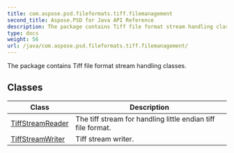 ```yaml
---
title: com.aspose.psd.fileformats.tiff.filemanagement
second_title: Aspose.PSD for Java API Reference
description: The package contains Tiff file format stream handling classes.
type: docs
weight: 56
url: /java/com.aspose.psd.fileformats.tiff.filemanagement/
---
```



The package contains Tiff file format stream handling classes.


## Classes

| Class | Description |
| --- | --- |
| [TiffStreamReader](../com.aspose.psd.fileformats.tiff.filemanagement/tiffstreamreader) | The tiff stream for handling little endian tiff file format. |
| [TiffStreamWriter](../com.aspose.psd.fileformats.tiff.filemanagement/tiffstreamwriter) | Tiff stream writer. |
